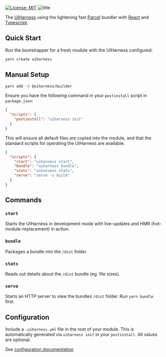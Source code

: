 [![License: MIT](https://img.shields.io/badge/License-MIT-yellow.svg)](https://opensource.org/licenses/MIT)
![title](https://user-images.githubusercontent.com/185555/51221316-dd9b1980-199d-11e9-8b78-26bbafd344f1.jpg)


The [UIHarness](https://uiharness.com) using the lightening fast [Parcel](https://parceljs.org) bundler with [React](https://reactjs.org/) and [Typescript](https://www.typescriptlang.org/).

## Quick Start
Run the bootstrapper for a fresh module with the UIHarness configured:

```bash
yarn create uiharness
```



## Manual Setup
```bash
yarn add -D @uiharness/builder
```

Ensure you have the following command in your `postinstall` script in `package.json`:

```json
{
  "scripts": {
    "postinstall": "uiharness init"
  }
}
```

This will ensure all default files are copied into the module, and that the standard scripts for operating the UIHarness are available.

```json
{
  "scripts": {
    "start": "uiharness start",
    "bundle": "uiharness bundle",
    "stats": "uiharness stats",
    "serve": "serve -s build"
  }
}
```

## Commands

### `start`

Starts the UIHarness in development mode with live-updates and HMR (hot-module-replacement) in action.

### `bundle`

Packages a bundle into the `/dist` folder.

### `stats`

Reads out details about the `/dist` bundle (eg. file sizes).

### `serve`

Starts an HTTP server to view the bundles `/dist` folder.
Run `yarn bundle` first.

## Configuration

Include a `.uiharness.yml` file in the root of your module. 
This is automatically generated via `uiharness init` in your `postinstall`. 
All values are optional.

See [configuration documentation](../core/README.md#configuration)

